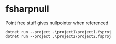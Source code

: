 # fsharpnull

Point free stuff gives nullpointer when referenced

```
dotnet run --project .\project1\project1.fsproj
dotnet run --project .\project2\project2.fsproj
```
